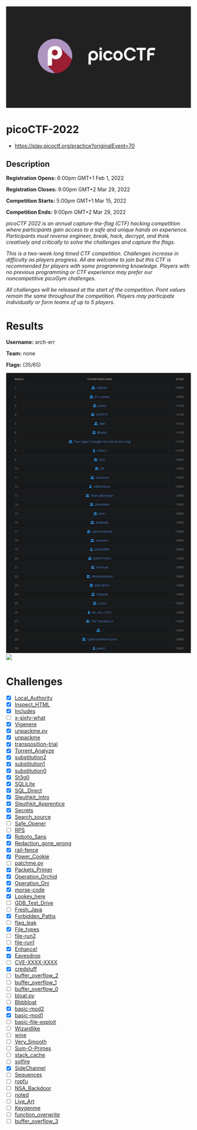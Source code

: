 ![logo](assets/logo.png)


# picoCTF-2022
- https://play.picoctf.org/practice?originalEvent=70

## Description

**Registration Opens:** 6:00pm GMT+1 Feb 1, 2022

**Registration Closes:** 9:00pm GMT+2 Mar 29, 2022

**Competition Starts:** 5:00pm GMT+1 Mar 15, 2022

**Competition Ends:** 9:00pm GMT+2 Mar 29, 2022

*picoCTF 2022 is an annual capture-the-flag (CTF) hacking competition where participants gain access to a safe and unique hands on experience. Participants must reverse engineer, break, hack, decrypt, and think creatively and critically to solve the challenges and capture the flags.*

*This is a two-week long timed CTF competition. Challenges increase in difficulty as players progress. All are welcome to join but this CTF is recommended for players with some programming knowledge. Players with no previous programming or CTF experience may prefer our noncompetitive picoGym challenges.*

*All challenges will be released at the start of the competition. Point values remain the same throughout the competition. Players may participate individually or form teams of up to 5 players.*



# Results
**Username:** arch-err

**Team:** none


**Flags:** (35/65)

![ ](assets/scoreboard.png)
![ ](assets/team-score.png)

# Challenges
- [x] [Local_Authority](challenges/Local_Authority)
- [x] [Inspect_HTML](challenges/Inspect_HTML)
- [x] [Includes](challenges/Includes)
- [ ] [x-sixty-what](challenges/what)
- [x] [Vigenere](challenges/Vigenere)
- [x] [unpackme.py](challenges/py)
- [x] [unpackme](challenges/unpackme)
- [x] [transposition-trial](challenges/trial)
- [x] [Torrent_Analyze](challenges/Torrent_Analyze)
- [x] [substitution2](challenges/substitution2)
- [x] [substitution1](challenges/substitution1)
- [x] [substitution0](challenges/substitution0)
- [x] [St3g0](challenges/St3g0)
- [x] [SQLiLite](challenges/SQLiLite)
- [x] [SQL_Direct](challenges/SQL_Direct)
- [x] [Sleuthkit_Intro](challenges/Sleuthkit_Intro)
- [x] [Sleuthkit_Apprentice](challenges/Sleuthkit_Apprentice)
- [x] [Secrets](challenges/Secrets)
- [x] [Search_source](challenges/Search_source)
- [ ] [Safe_Opener](challenges/Safe_Opener)
- [ ] [RPS](challenges/RPS)
- [x] [Roboto_Sans](challenges/Roboto_Sans)
- [x] [Redaction_gone_wrong](challenges/Redaction_gone_wrong)
- [x] [rail-fence](challenges/fence)
- [x] [Power_Cookie](challenges/Power_Cookie)
- [ ] [patchme.py](challenges/py)
- [x] [Packets_Primer](challenges/Packets_Primer)
- [x] [Operation_Orchid](challenges/Operation_Orchid)
- [x] [Operation_Oni](challenges/Operation_Oni)
- [x] [morse-code](challenges/code)
- [x] [Lookey_here](challenges/Lookey_here)
- [ ] [GDB_Test_Drive](challenges/GDB_Test_Drive)
- [ ] [Fresh_Java](challenges/Fresh_Java)
- [x] [Forbidden_Paths](challenges/Forbidden_Paths)
- [ ] [flag_leak](challenges/flag_leak)
- [x] [File_types](challenges/File_types)
- [ ] [file-run2](challenges/run2)
- [ ] [file-run1](challenges/run1)
- [x] [Enhance!](challenges/!)
- [x] [Eavesdrop](challenges/Eavesdrop)
- [ ] [CVE-XXXX-XXXX](challenges/XXXX)
- [x] [credstuff](challenges/credstuff)
- [ ] [buffer_overflow_2](challenges/buffer_overflow_2)
- [ ] [buffer_overflow_1](challenges/buffer_overflow_1)
- [ ] [buffer_overflow_0](challenges/buffer_overflow_0)
- [ ] [bloat.py](challenges/py)
- [ ] [Bbbbloat](challenges/Bbbbloat)
- [x] [basic-mod2](challenges/mod2)
- [x] [basic-mod1](challenges/mod1)
- [ ] [basic-file-exploit](challenges/exploit)
- [ ] [Wizardlike](challenges/Wizardlike)
- [ ] [wine](challenges/wine)
- [ ] [Very_Smooth](challenges/Very_Smooth)
- [ ] [Sum-O-Primes](challenges/Primes)
- [ ] [stack_cache](challenges/stack_cache)
- [ ] [solfire](challenges/solfire)
- [x] [SideChannel](challenges/SideChannel)
- [ ] [Sequences](challenges/Sequences)
- [ ] [ropfu](challenges/ropfu)
- [ ] [NSA_Backdoor](challenges/NSA_Backdoor)
- [ ] [noted](challenges/noted)
- [ ] [Live_Art](challenges/Live_Art)
- [ ] [Keygenme](challenges/Keygenme)
- [ ] [function_overwrite](challenges/function_overwrite)
- [ ] [buffer_overflow_3](challenges/buffer_overflow_3)
